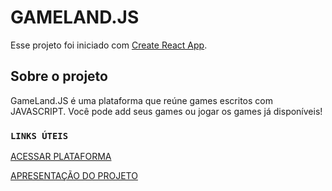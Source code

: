 # GAMELAND.JS

Esse projeto foi iniciado com [Create React App](https://github.com/facebook/create-react-app).

## Sobre o projeto

GameLand.JS é uma plataforma que reúne games escritos com JAVASCRIPT.  Você pode add seus games ou jogar os games já disponíveis!

### `LINKS ÚTEIS`

[ACESSAR PLATAFORMA](https://strong-gaufre-583030.netlify.app/)

[APRESENTAÇÃO DO PROJETO](https://www.canva.com/design/DAE_RZA7t_U/6Oll6ULxGP6KF2S_BX9Scw/view?utm_content=DAE_RZA7t_U&utm_campaign=designshare&utm_medium=link&utm_source=publishpresent)
